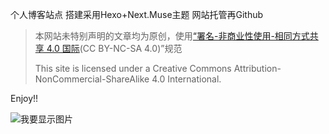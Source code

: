 个人博客站点
搭建采用Hexo+Next.Muse主题
网站托管再Github

>本网站未特别声明的文章均为原创，使用[“署名-非商业性使用-相同方式共享 4.0 国际](https://creativecommons.org/licenses/by-nc-sa/4.0/deed.zh_TW)(CC BY-NC-SA 4.0)”规范
>
>This site is licensed under a Creative Commons Attribution-NonCommercial-ShareAlike 4.0 International.

Enjoy!!

![我要显示图片](https://s1.ax1x.com/2018/10/26/iy5Th9.jpg "海贼王")